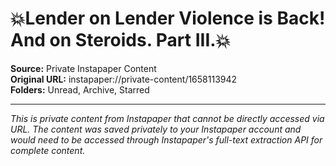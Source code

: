 # 💥Lender on Lender Violence is Back! And on Steroids. Part III.💥

**Source:** Private Instapaper Content  
**Original URL:** instapaper://private-content/1658113942  
**Folders:** Unread, Archive, Starred  

---

*This is private content from Instapaper that cannot be directly accessed via URL. The content was saved privately to your Instapaper account and would need to be accessed through Instapaper's full-text extraction API for complete content.*